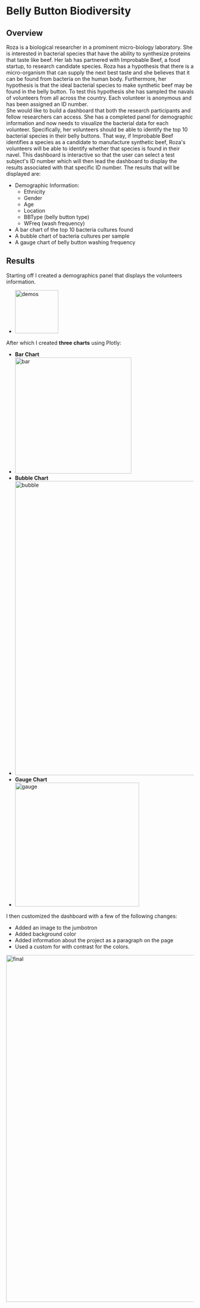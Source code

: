 # Belly Button Biodiversity

## Overview
Roza is a biological researcher in a prominent micro-biology laboratory. She is interested in bacterial species that have the ability to synthesize proteins that taste like beef.
Her lab has partnered with Improbable Beef, a food startup, to research candidate species.
Roza has a hypothesis that there is a micro-organism that can supply the next best taste and she believes that it can be found from bacteria on the human body. 
Furthermore, her hypothesis is that the ideal bacterial species to make synthetic beef may be found in the belly button. 
To test this hypothesis she has sampled the navals of volunteers from all across the country.
Each volunteer is anonymous and has been assigned an ID number.  
She would like to build a dashboard that both the research participants and fellow researchers can access.
She has a completed panel for demographic information and now needs to visualize the bacterial data for each volunteer. 
Specifically, her volunteers should be able to identify the top 10 bacterial species in their belly buttons. 
That way, if Improbable Beef identifies a species as a candidate to manufacture synthetic beef, Roza's volunteers will be able to identify whether that species is found in their navel.
This dashboard is interactive so that the user can select a test subject's ID number which will then lead the dashboard to display the results associated with that specific ID number.
The results that will be displayed are:
* Demographic Information:
  * Ethnicity
  * Gender
  * Age
  * Location
  * BBType (belly button type)
  * WFreq (wash frequency)
* A bar chart of the top 10 bacteria cultures found
* A bubble chart of bacteria cultures per sample
* A gauge chart of belly button washing frequency

## Results
Starting off I created a demographics panel that displays the volunteers information. 
* <img width="116" alt="demos" src="https://user-images.githubusercontent.com/85372441/132416430-366b963f-04bf-44f8-954b-0673e75bfe15.png">

After which I created __three charts__ using Plotly:
* **Bar Chart**
* <img width="312" alt="bar" src="https://user-images.githubusercontent.com/85372441/132416306-8133cd6d-0faa-4437-b109-64c978de2f32.png">
* **Bubble Chart**
* <img width="790" alt="bubble" src="https://user-images.githubusercontent.com/85372441/132416357-a0dc8c79-e861-41f6-95e9-c761317a3c9d.png">
* **Gauge Chart**
* <img width="333" alt="gauge" src="https://user-images.githubusercontent.com/85372441/132416578-e3c24c03-2f73-4ebc-8d36-9e99e757d8a5.png">

I then customized the dashboard with a few of the following changes:
 * Added an image to the jumbotron
 * Added background color
 * Added information about the project as a paragraph on the page
 * Used a custom for with contrast for the colors.
<img width="932" alt="final" src="https://user-images.githubusercontent.com/85372441/132416642-406de2b3-2fc0-4744-adf9-49d0c38df4eb.png">

